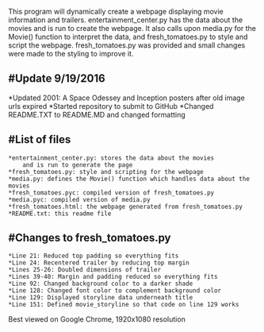 This program will dynamically create a webpage displaying movie information 
and trailers. entertainment_center.py has the data about the movies and 
is run to create the webpage. It also calls upon media.py for the Movie() 
function to interpret the data, and fresh_tomatoes.py to style and script 
the webpage. fresh_tomatoes.py was provided and small changes were made to 
the styling to improve it.

#Update 9/19/2016
-----------------
*Updated 2001: A Space Odessey and Inception posters after old image urls expired
*Started repository to submit to GitHub
*Changed README.TXT to README.MD and changed formatting

#List of files
-------------

	*entertainment_center.py: stores the data about the movies 
		and is run to generate the page
	*fresh_tomatoes.py: style and scripting for the webpage
	*media.py: defines the Movie() function which handles data about the movies
	*fresh_tomatoes.pyc: compiled version of fresh_tomatoes.py
	*media.pyc: compiled version of media.py
	*fresh_tomatoes.html: the webpage generated from fresh_tomatoes.py
	*README.txt: this readme file

#Changes to fresh_tomatoes.py
----------------------------
	*Line 21: Reduced top padding so everything fits
	*Line 24: Recentered trailer by reducing top margin
	*Lines 25-26: Doubled dimensions of trailer
	*Lines 39-40: Margin and padding reduced so everything fits
	*Line 92: Changed background color to a darker shade
	*Line 128: Changed font color to complement background color
	*Line 129: Displayed storyline data underneath title
	*Line 151: Defined movie_storyline so that code on line 129 works


Best viewed on Google Chrome, 1920x1080 resolution

